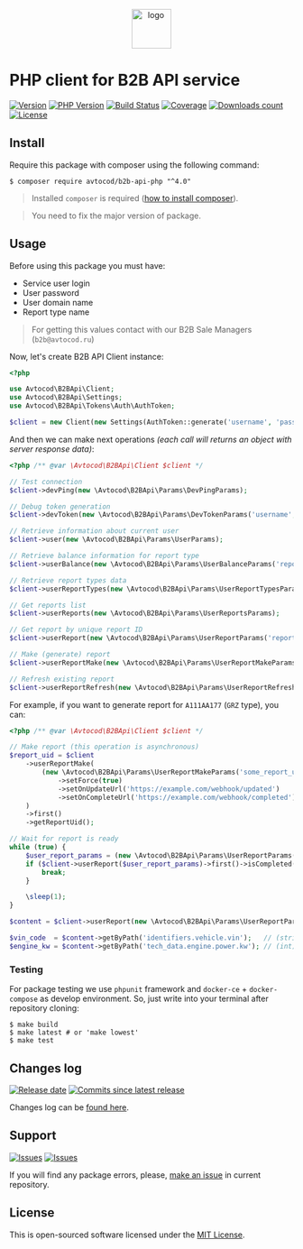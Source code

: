 <p align="center">
  <img alt="logo" src="https://hsto.org/webt/59/df/45/59df45aa6c9cb971309988.png" width="70" height="70" />
</p>

# PHP client for B2B API service

[![Version][badge_packagist_version]][link_packagist]
[![PHP Version][badge_php_version]][link_packagist]
[![Build Status][badge_build_status]][link_build_status]
[![Coverage][badge_coverage]][link_coverage]
[![Downloads count][badge_downloads_count]][link_packagist]
[![License][badge_license]][link_license]

## Install

Require this package with composer using the following command:

```shell
$ composer require avtocod/b2b-api-php "^4.0"
```

> Installed `composer` is required ([how to install composer][getcomposer]).

> You need to fix the major version of package.

## Usage

Before using this package you must have:

- Service user login
- User password
- User domain name
- Report type name

> For getting this values contact with our B2B Sale Managers (`b2b@avtocod.ru`)

Now, let's create B2B API Client instance:

```php
<?php

use Avtocod\B2BApi\Client;
use Avtocod\B2BApi\Settings;
use Avtocod\B2BApi\Tokens\Auth\AuthToken;

$client = new Client(new Settings(AuthToken::generate('username', 'password', 'domain')));
```

And then we can make next operations _(each call will returns an object with server response data)_:

```php
<?php /** @var \Avtocod\B2BApi\Client $client */

// Test connection
$client->devPing(new \Avtocod\B2BApi\Params\DevPingParams);

// Debug token generation
$client->devToken(new \Avtocod\B2BApi\Params\DevTokenParams('username', 'password'));

// Retrieve information about current user
$client->user(new \Avtocod\B2BApi\Params\UserParams);

// Retrieve balance information for report type
$client->userBalance(new \Avtocod\B2BApi\Params\UserBalanceParams('report_type_uid@domain'));

// Retrieve report types data
$client->userReportTypes(new \Avtocod\B2BApi\Params\UserReportTypesParams);

// Get reports list
$client->userReports(new \Avtocod\B2BApi\Params\UserReportsParams);

// Get report by unique report ID
$client->userReport(new \Avtocod\B2BApi\Params\UserReportParams('report_uid_SOMEIDENTIFIERGOESHERE@domain'));

// Make (generate) report
$client->userReportMake(new \Avtocod\B2BApi\Params\UserReportMakeParams('report_type_uid@domain', 'VIN', 'Z94CB41AAGR323020'));

// Refresh existing report
$client->userReportRefresh(new \Avtocod\B2BApi\Params\UserReportRefreshParams('report_uid_SOMEIDENTIFIERGOESHERE@domain'));
```

For example, if you want to generate report for `A111AA177` (`GRZ` type), you can:

```php
<?php /** @var \Avtocod\B2BApi\Client $client */

// Make report (this operation is asynchronous)
$report_uid = $client
    ->userReportMake(
        (new \Avtocod\B2BApi\Params\UserReportMakeParams('some_report_uid', 'GRZ', 'A111AA177'))
            ->setForce(true)
            ->setOnUpdateUrl('https://example.com/webhook/updated')
            ->setOnCompleteUrl('https://example.com/webhook/completed')
    )
    ->first()
    ->getReportUid();

// Wait for report is ready
while (true) {
    $user_report_params = (new \Avtocod\B2BApi\Params\UserReportParams($report_uid))->setIncludeContent(false);
    if ($client->userReport($user_report_params)->first()->isCompleted()) {
        break;
    }

    \sleep(1);
}

$content = $client->userReport(new \Avtocod\B2BApi\Params\UserReportParams($report_uid))->first()->getContent();

$vin_code  = $content->getByPath('identifiers.vehicle.vin');   // (string) 'JTMHX05J704083922'
$engine_kw = $content->getByPath('tech_data.engine.power.kw'); // (int) 227
```

### Testing

For package testing we use `phpunit` framework and `docker-ce` + `docker-compose` as develop environment. So, just write into your terminal after repository cloning:

```shell
$ make build
$ make latest # or 'make lowest'
$ make test
```

## Changes log

[![Release date][badge_release_date]][link_releases]
[![Commits since latest release][badge_commits_since_release]][link_commits]

Changes log can be [found here][link_changes_log].

## Support

[![Issues][badge_issues]][link_issues]
[![Issues][badge_pulls]][link_pulls]

If you will find any package errors, please, [make an issue][link_create_issue] in current repository.

## License

This is open-sourced software licensed under the [MIT License][link_license].

[badge_packagist_version]:https://img.shields.io/packagist/v/avtocod/b2b-api-php.svg?maxAge=180
[badge_php_version]:https://img.shields.io/packagist/php-v/avtocod/b2b-api-php.svg?longCache=true
[badge_build_status]:https://img.shields.io/github/workflow/status/avtocod/b2b-api-php/tests/master
[badge_coverage]:https://img.shields.io/codecov/c/github/avtocod/b2b-api-php/master.svg?maxAge=60
[badge_downloads_count]:https://img.shields.io/packagist/dt/avtocod/b2b-api-php.svg?maxAge=180
[badge_license]:https://img.shields.io/packagist/l/avtocod/b2b-api-php.svg?longCache=true
[badge_release_date]:https://img.shields.io/github/release-date/avtocod/b2b-api-php.svg?style=flat-square&maxAge=180
[badge_commits_since_release]:https://img.shields.io/github/commits-since/avtocod/b2b-api-php/latest.svg?style=flat-square&maxAge=180
[badge_issues]:https://img.shields.io/github/issues/avtocod/b2b-api-php.svg?style=flat-square&maxAge=180
[badge_pulls]:https://img.shields.io/github/issues-pr/avtocod/b2b-api-php.svg?style=flat-square&maxAge=180
[link_releases]:https://github.com/avtocod/b2b-api-php/releases
[link_packagist]:https://packagist.org/packages/avtocod/b2b-api-php
[link_build_status]:https://github.com/avtocod/b2b-api-php/actions
[link_coverage]:https://codecov.io/gh/avtocod/b2b-api-php/
[link_changes_log]:https://github.com/avtocod/b2b-api-php/blob/master/CHANGELOG.md
[link_issues]:https://github.com/avtocod/b2b-api-php/issues
[link_create_issue]:https://github.com/avtocod/b2b-api-php/issues/new/choose
[link_commits]:https://github.com/avtocod/b2b-api-php/commits
[link_pulls]:https://github.com/avtocod/b2b-api-php/pulls
[link_license]:https://github.com/avtocod/b2b-api-php/blob/master/LICENSE
[getcomposer]:https://getcomposer.org/download/
